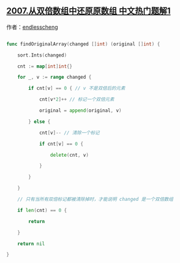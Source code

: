 ## [2007.从双倍数组中还原原数组 中文热门题解1](https://leetcode.cn/problems/find-original-array-from-doubled-array/solutions/100000/pai-xu-bian-li-by-endlesscheng-25ww)

作者：[endlesscheng](https://leetcode.cn/u/endlesscheng)

```go
func findOriginalArray(changed []int) (original []int) {
	sort.Ints(changed)
	cnt := map[int]int{}
	for _, v := range changed {
		if cnt[v] == 0 { // v 不是双倍后的元素
			cnt[v*2]++ // 标记一个双倍元素
			original = append(original, v)
		} else {
			cnt[v]-- // 清除一个标记
			if cnt[v] == 0 {
				delete(cnt, v)
			}
		}
	}
	// 只有当所有双倍标记都被清除掉时，才能说明 changed 是一个双倍数组
	if len(cnt) == 0 {
		return
	}
	return nil
}
```